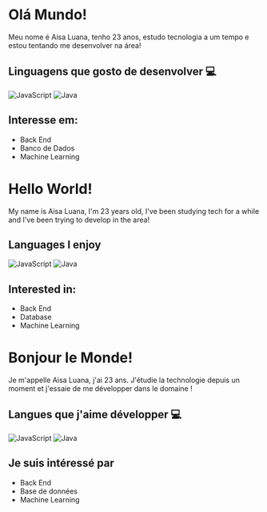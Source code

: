 # Olá Mundo!
Meu nome é Aisa Luana, tenho 23 anos, estudo tecnologia a um tempo e estou tentando me desenvolver na área!

## Linguagens que gosto de desenvolver 💻
![JavaScript](https://img.shields.io/badge/JavaScript-000?style=for-the-badge&logo=javascript)
![Java](https://img.shields.io/badge/Java-000?style=for-the-badge&logo=java)


## Interesse em:
* Back End
* Banco de Dados
* Machine Learning

# Hello World!
My name is Aisa Luana, I'm 23 years old, I've been studying tech for a while and I've been trying to develop in the area!

## Languages I enjoy
![JavaScript](https://img.shields.io/badge/JavaScript-000?style=for-the-badge&logo=javascript)
![Java](https://img.shields.io/badge/Java-000?style=for-the-badge&logo=java)

## Interested in:
* Back End
* Database
* Machine Learning

# Bonjour le Monde!
Je m'appelle Aisa Luana, j'ai 23 ans. J'étudie la technologie depuis un moment et j'essaie de me développer dans le domaine !

## Langues que j'aime développer 💻
![JavaScript](https://img.shields.io/badge/JavaScript-000?style=for-the-badge&logo=javascript)
![Java](https://img.shields.io/badge/Java-000?style=for-the-badge&logo=java)

## Je suis intéressé par
* Back End
* Base de données
* Machine Learning